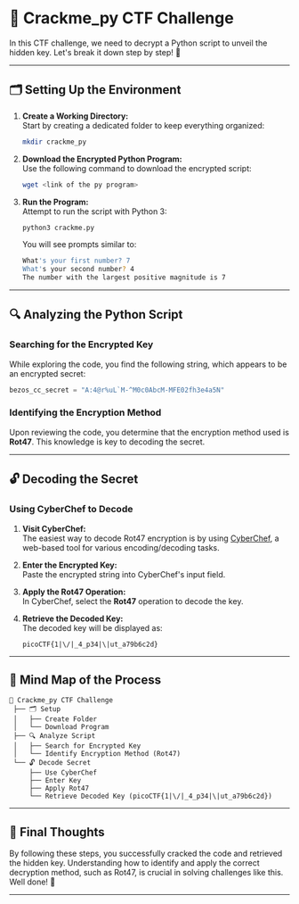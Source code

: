 # **🔐 Crackme_py CTF Challenge**

In this CTF challenge, we need to decrypt a Python script to unveil the hidden key. Let's break it down step by step! 🚀

---

## **🗂️ Setting Up the Environment**

1. **Create a Working Directory:**  
   Start by creating a dedicated folder to keep everything organized:  
   ```bash
   mkdir crackme_py
   ```

2. **Download the Encrypted Python Program:**  
   Use the following command to download the encrypted script:  
   ```bash
   wget <link of the py program>
   ```

3. **Run the Program:**  
   Attempt to run the script with Python 3:  
   ```bash
   python3 crackme.py
   ```
   You will see prompts similar to:
   ```bash
   What's your first number? 7
   What's your second number? 4
   The number with the largest positive magnitude is 7
   ```

---

## **🔍 Analyzing the Python Script**

### **Searching for the Encrypted Key**
While exploring the code, you find the following string, which appears to be an encrypted secret:
```python
bezos_cc_secret = "A:4@r%uL`M-^M0c0AbcM-MFE02fh3e4a5N"
```

### **Identifying the Encryption Method**
Upon reviewing the code, you determine that the encryption method used is **Rot47**. This knowledge is key to decoding the secret.

---

## **🔓 Decoding the Secret**

### **Using CyberChef to Decode**

1. **Visit CyberChef:**  
   The easiest way to decode Rot47 encryption is by using [CyberChef](https://gchq.github.io/CyberChef/), a web-based tool for various encoding/decoding tasks.

2. **Enter the Encrypted Key:**  
   Paste the encrypted string into CyberChef's input field.

3. **Apply the Rot47 Operation:**  
   In CyberChef, select the **Rot47** operation to decode the key.

4. **Retrieve the Decoded Key:**  
   The decoded key will be displayed as:
   ```text
   picoCTF{1|\/|_4_p34|\|ut_a79b6c2d}
   ```

---

## **📝 Mind Map of the Process**

```text
📁 Crackme_py CTF Challenge
 ├── 🗂️ Setup
 │   ├── Create Folder
 │   └── Download Program
 ├── 🔍 Analyze Script
 │   ├── Search for Encrypted Key
 │   └── Identify Encryption Method (Rot47)
 └── 🔓 Decode Secret
     ├── Use CyberChef
     ├── Enter Key
     ├── Apply Rot47
     └── Retrieve Decoded Key (picoCTF{1|\/|_4_p34|\|ut_a79b6c2d})
```

---

## **🎉 Final Thoughts**

By following these steps, you successfully cracked the code and retrieved the hidden key. Understanding how to identify and apply the correct decryption method, such as Rot47, is crucial in solving challenges like this. Well done! 🥳

---
```
